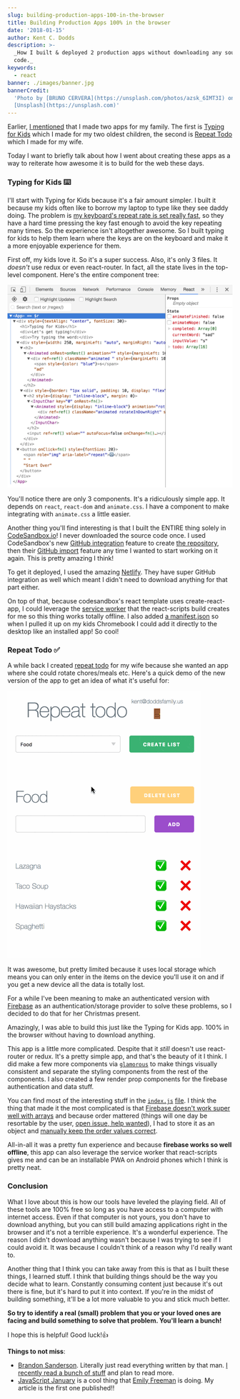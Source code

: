 ```yaml
---
slug: building-production-apps-100-in-the-browser
title: Building Production Apps 100% in the browser
date: '2018-01-15'
author: Kent C. Dodds
description: >-
  _How I built & deployed 2 production apps without downloading any source
  code._
keywords:
  - react
banner: ./images/banner.jpg
bannerCredit:
  'Photo by [BRUNO CERVERA](https://unsplash.com/photos/azsk_6IMT3I) on
  [Unsplash](https://unsplash.com)'
---
```


Earlier, [I mentioned](/blog/merry-christmas) that I made two apps for my
family. The first is [Typing for Kids](https://typing-for-kids.netlify.com/)
which I made for my two oldest children, the second is
[Repeat Todo](https://repeat-todo.com/) which I made for my wife.

Today I want to briefly talk about how I went about creating these apps as a way
to reiterate how awesome it is to build for the web these days.

### Typing for Kids ⌨️

I'll start with Typing for Kids because it's a fair amount simpler. I built it
because my kids often like to borrow my laptop to type like they see daddy
doing. The problem is
[my keyboard's repeat rate is set really fast](https://apple.stackexchange.com/questions/10467/how-to-increase-keyboard-key-repeat-rate-on-os-x),
so they have a hard time pressing the key fast enough to avoid the key repeating
many times. So the experience isn't altogether awesome. So I built typing for
kids to help them learn where the keys are on the keyboard and make it a more
enjoyable experience for them.

First off, my kids love it. So it's a super success. Also, it's only 3 files. It
_doesn't_ use redux or even react-router. In fact, all the state lives in the
top-level component. Here's the entire component tree:

![entire component tree](./images/0.png)

You'll notice there are only 3 components. It's a ridiculously simple app. It
depends on `react`, `react-dom` and `animate.css`. I have a component to make
integrating with `animate.css` a little easier.

Another thing you'll find interesting is that I built the ENTIRE thing solely in
[CodeSandbox.io](http://codesandbox.io/)! I never downloaded the source code
once. I used CodeSandbox's new
[GitHub integration](https://hackernoon.com/announcing-codesandbox-2-0-938cff3a0fcb)
feature to create
[the repository](https://github.com/kentcdodds/typing-for-kids), then their
[GitHub import](https://codesandbox.io/s/github) feature any time I wanted to
start working on it again. This is pretty amazing I think!

To get it deployed, I used the amazing [Netlify](https://netlify.com/). They
have super GitHub integration as well which meant I didn't need to download
anything for that part either.

On top of that, because codesandbox's react template uses create-react-app, I
could leverage the
[service worker](https://github.com/facebookincubator/create-react-app/blob/master/packages/react-scripts/template/README.md#making-a-progressive-web-app)
that the react-scripts build creates for me so this thing works totally offline.
I also added
[a manifest.json](https://github.com/kentcdodds/typing-for-kids/blob/7a8ff3fd0580258493b0963739dffbe596141277/public/manifest.json)
so when I pulled it up on my kids Chromebook I could add it directly to the
desktop like an installed app! So cool!

### Repeat Todo ✅

A while back I created [repeat todo](https://repeat-todo.surge.sh/) for my wife
because she wanted an app where she could rotate chores/meals etc. Here's a
quick demo of the new version of the app to get an idea of what it's useful for:

![demo of repeat todo](./images/1.gif)

It was awesome, but pretty limited because it uses local storage which means you
can only enter in the items on the device you'll use it on and if you get a new
device all the data is totally lost.

For a while I've been meaning to make an authenticated version with
[Firebase](https://firebase.google.com/) as an authentication/storage provider
to solve these problems, so I decided to do that for her Christmas present.

Amazingly, I was able to build this just like the Typing for Kids app. 100% in
the browser without having to download anything.

This app is a little more complicated. Despite that it _still_ doesn't use
react-router or redux. It's a pretty simple app, and that's the beauty of it I
think. I did make a few more components via
[`glamorous`](https://glamorous.rocks/) to make things visually consistent and
separate the styling components from the rest of the components. I also created
a few render prop components for the firebase authentication and data stuff.

You can find most of the interesting stuff in the
[`index.js`](https://github.com/kentcdodds/repeat-todo-v2/blob/master/src/index.js)
[file](https://github.com/kentcdodds/repeat-todo-v2/blob/master/src/index.js). I
think the thing that made it the most complicated is that
[Firebase doesn't work super well with arrays](https://firebase.googleblog.com/2014/04/best-practices-arrays-in-firebase.html)
and because order mattered (things will one day be resortable by the user,
[open issue, help wanted](https://github.com/kentcdodds/repeat-todo-v2/issues/2)),
I had to store it as an object and
[manually keep the order values correct](https://github.com/kentcdodds/repeat-todo-v2/blob/66e27104ba551f2637210347bab8ec06bdb90c47/src/index.js#L308-L337).

All-in-all it was a pretty fun experience and because **firebase works so well
offline**, this app can also leverage the service worker that react-scripts
gives me and can be an installable PWA on Android phones which I think is pretty
neat.

### Conclusion

What I love about this is how our tools have leveled the playing field. All of
these tools are 100% free so long as you have access to a computer with internet
access. Even if that computer is not yours, you don't have to download anything,
but you can still build amazing applications right in the browser and it's not a
terrible experience. It's a wonderful experience. The reason I didn't download
anything wasn't because I was trying to see if I could avoid it. It was because
I couldn't think of a reason why I'd really want to.

Another thing that I think you can take away from this is that as I built these
things, I learned stuff. I think that building things should be the way you
decide what to learn. Constantly consuming content just because it's out there
is fine, but it's hard to put it into context. If you're in the midst of
building something, it'll be a lot more valuable to you and stick much better.

**So try to identify a real (small) problem that you or your loved ones are
facing and build something to solve that problem. You'll learn a bunch!**

I hope this is helpful! Good luck!👍

**Things to not miss**:

- [Brandon Sanderson](https://brandonsanderson.com/). Literally just read
  everything written by that man.
  [I recently read a bunch of stuff](https://twitter.com/kentcdodds/status/947657545056841728)
  and plan to read more.
- [JavaScript January](https://www.javascriptjanuary.com/) is a cool thing that
  [Emily Freeman](https://twitter.com/editingemily) is doing. My article is the
  first one published!!
